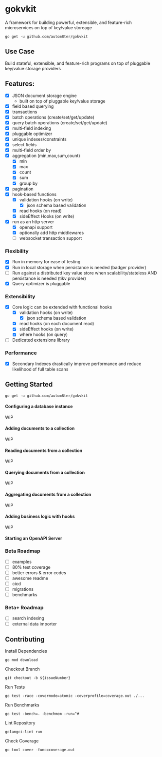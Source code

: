 # gokvkit

A framework for building powerful, extensible, and feature-rich microservices on top of key/value storeage

    go get -u github.com/autom8ter/gokvkit

## Use Case

Build stateful, extensible, and feature-rich programs on top of pluggable key/value storage providers

## Features:

- [x] JSON document storage engine
    - built on top of pluggable key/value storage
- [x] field based querying
- [x] transactions
- [x] batch operations (create/set/get/update)
- [x] query batch operations (create/set/get/update)
- [x] multi-field indexing
- [x] pluggable optimizer
- [x] unique indexes/constraints
- [x] select fields
- [x] multi-field order by
- [x] aggregation (min,max,sum,count)
    - [x] min
    - [x] max
    - [x] count
    - [x] sum
    - [x] group by
- [x] pagination
- [x] hook-based functions
    - [x] validation hooks (on write)
        - [x] json schema based validation
    - [x] read hooks (on read)
    - [x] sideEffect Hooks (on write)
- [x] run as an http server
  - [x] openapi support
  - [x] optionally add http middlewares
  - [ ] websocket transaction support

### Flexibility

- [x] Run in memory for ease of testing
- [x] Run in local storage when persistance is needed (badger provider)
- [ ] Run against a distributed key value store when scalability/stateless AND persistance is needed (tikv provider)
- [x] Query optimizer is pluggable

### Extensibility

- [x] Core logic can be extended with functional hooks
    - [x] validation hooks (on write)
        - [x] json schema based validation
    - [x] read hooks (on each document read)
    - [x] sideEffect hooks (on write)
    - [x] where hooks (on query)
- [ ] Dedicated extensions library

### Performance

- [x] Secondary Indexes drastically improve performance and reduce likelihood of full table scans

## Getting Started

    go get -u github.com/autom8ter/gokvkit

#### Configuring a database instance

WIP

#### Adding documents to a collection

WIP

#### Reading documents from a collection

WIP

#### Querying documents from a collection

WIP

#### Aggregating documents from a collection

WIP

#### Adding business logic with hooks

WIP

#### Starting an OpenAPI Server

### Beta Roadmap

- [ ] examples 
- [ ] 80% test coverage
- [ ] better errors & error codes
- [ ] awesome readme
- [ ] cicd
- [ ] migrations
- [ ] benchmarks

### Beta+ Roadmap

- [ ] search indexing
- [ ] external data importer

## Contributing

Install Dependencies

    go mod download

Checkout Branch

    git checkout -b ${issueNumber}

Run Tests

    go test -race -covermode=atomic -coverprofile=coverage.out ./...

Run Benchmarks

    go test -bench=. -benchmem -run=^#

Lint Repository

    golangci-lint run

Check Coverage

    go tool cover -func=coverage.out